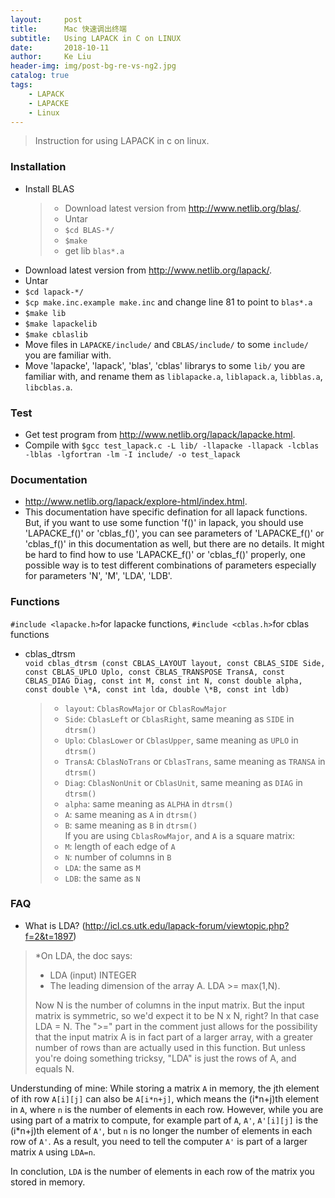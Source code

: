 ```yaml
---
layout:     post
title:      Mac 快速调出终端
subtitle:   Using LAPACK in C on LINUX
date:       2018-10-11
author:     Ke Liu
header-img: img/post-bg-re-vs-ng2.jpg
catalog: true
tags:
    - LAPACK
    - LAPACKE
    - Linux
---
```


>Instruction for using LAPACK in c on linux.

### Installation
* Install BLAS
     > * Download latest version from http://www.netlib.org/blas/.  
     > * Untar   
     > * `$cd BLAS-*/`  
     > * `$make`  
     > * get lib `blas*.a`  
* Download latest version from http://www.netlib.org/lapack/.
* Untar
* `$cd lapack-*/`
* `$cp make.inc.example make.inc` and change line 81 to point to `blas*.a`
* `$make lib`
* `$make lapackelib`
* `$make cblaslib`
* Move files in `LAPACKE/include/` and `CBLAS/include/` to some `include/` you are familiar with. 
* Move 'lapacke', 'lapack', 'blas', 'cblas' librarys to some `lib/` you are familiar with, and rename them as `liblapacke.a`, `liblapack.a`, `libblas.a`, `libcblas.a`.

### Test
* Get test program from http://www.netlib.org/lapack/lapacke.html.
* Compile with `$gcc test_lapack.c -L lib/ -llapacke -llapack -lcblas -lblas -lgfortran -lm -I include/ -o test_lapack` 
      
### Documentation
* http://www.netlib.org/lapack/explore-html/index.html.
* This documentation have specific defination for all lapack functions. But, if you want to use some function 'f()' in lapack, you should use 'LAPACKE_f()' or 'cblas_f()', you can see parameters of 'LAPACKE_f()' or 'cblas_f()' in this documentation as well, but there are no details. It might be hard to find how to use 'LAPACKE_f()' or 'cblas_f()' properly, one possible way is to test different combinations of parameters especially for parameters 'N', 'M', 'LDA', 'LDB'.

### Functions
`#include <lapacke.h>`for lapacke functions, `#include <cblas.h>`for cblas functions  
- cblas_dtrsm  
`void cblas_dtrsm (const CBLAS_LAYOUT layout, const CBLAS_SIDE Side, const CBLAS_UPLO Uplo, const CBLAS_TRANSPOSE TransA, const CBLAS_DIAG Diag, const int M, const int N, const double alpha, const double \*A, const int lda, double \*B, const int ldb)`   
     > - `layout`: `CblasRowMajor` or `CblasRowMajor`   
     > - `Side`: `CblasLeft` or `CblasRight`, same meaning as `SIDE` in `dtrsm()`  
     > - `Uplo`: `CblasLower` or `CblasUpper`, same meaning as `UPLO` in `dtrsm()`  
     > - `TransA`: `CblasNoTrans` or `CblasTrans`, same meaning as `TRANSA` in `dtrsm()`  
     > - `Diag`: `CblasNonUnit` or `CblasUnit`, same meaning as `DIAG` in `dtrsm()`  
     > - `alpha`: same meaning as `ALPHA` in `dtrsm()`  
     > - `A`: same meaning as `A` in `dtrsm()`  
     > - `B`: same meaning as `B` in `dtrsm()`  
If you are using `CblasRowMajor`, and `A` is a square matrix:  
     > - `M`: length of each edge of `A`  
     > - `N`: number of columns in `B`  
     > - `LDA`: the same as `M`  
     > - `LDB`: the same as `N`  

### FAQ
* What is LDA? (http://icl.cs.utk.edu/lapack-forum/viewtopic.php?f=2&t=1897)
> *On LDA, the doc says:
>
> * LDA (input) INTEGER
> * The leading dimension of the array A. LDA >= max(1,N).
>
> Now N is the number of columns in the input matrix. But the input matrix is symmetric, so we'd expect it to be N x N, right? In that case LDA = N. The ">=" part in the comment just allows for the possibility that the input matrix A is in fact part of a larger array, with a greater number of rows than are actually used in this function. But unless you're doing something tricksy, "LDA" is just the rows of A, and equals N.  
  
  Understunding of mine: While storing a matrix `A` in memory, the jth element of ith row `A[i][j]` can also be `A[i*n+j]`, which means the (i\*n+j)th element in `A`, where `n` is the number of elements in each row. However, while you are using part of a matrix to compute, for example part of `A`, `A'`, `A'[i][j]` is the (i\*n+j)th element of `A'`, but `n` is no longer the number of elements in each row of `A'`. As a result, you need to tell the computer `A'` is part of a larger matrix `A` using `LDA=n`.   
    
  In conclution, `LDA` is the number of elements in each row of the matrix you stored in memory.  
